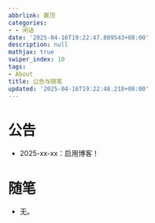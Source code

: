 ```yaml
---
abbrlink: 置顶
categories:
- - 闲话
date: '2025-04-16T19:22:47.809543+08:00'
description: null
mathjax: true
swiper_index: 10
tags:
- About
title: 公告与随笔
updated: '2025-04-16T19:22:48.218+08:00'
---
```

# 公告

- 2025-xx-xx：启用博客！

# 随笔

- 无。
